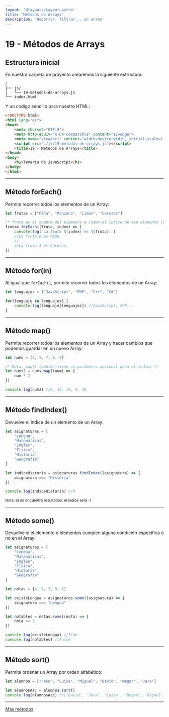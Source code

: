 ```yaml
---
layout: '@layouts/Layout.astro'
title: 'Métodos de Arrays'
description: 'Recorrer, filtrar... un array'
---
```

# 19 - Métodos de Arrays

## Estructura inicial

En nuestra carpeta de proyecto crearemos la siguiente estructura:

```
/
├── js/
│   └── 19-metodos-de-arrays.js
└── index.html
```

Y un código sencillo para nuestro HTML:

```html
<!DOCTYPE html>
<html lang="es">
<head>
    <meta charset="UTF-8">
    <meta http-equiv="X-UA-Compatible" content="IE=edge">
    <meta name="viewport" content="width=device-width, initial-scale=1.0">
    <script src="./js/19-metodos-de-arrays.js"></script>
    <title>19 - Métodos de Arrays</title>
</head>
<body>
    <h1>Temario de JavaScript</h1>
</body>
</html>
```

<hr>

## Método forEach()

Permite recorrer todos los elementos de un Array:

```js
let frutas = ["Piña", "Manzana", "Limón", "Cerezas"]

/* fruta es el nombre del elemento e index el índice de ese elemento (este último puede omitirse si no lo vamos a usar). */
frutas.forEach((fruta, index) => {
    console.log(`La fruta ${index} es ${fruta}.`)
    //La fruta 0 es Piña.
    //...
    //La fruta 3 es Cerezas.
})
```
<hr>

## Método for(in)

Al igual que `forEach()`, permite recorrer todos los elementos de un Array:

```js
let lenguajes = ["JavaScript", "PHP", "C++", "C#"]

for(lenguaje in lenguajes) {
    console.log(lenguaje[lenguajes]) //JavaScript, PHP...
}
```

<hr>

## Método map()

Permite recorrer todos los elementos de un Array y hacer cambios que podemos guardar en un nuevo Array:

```js
let nums = [3, 5, 7, 2, 9]

/* Nota: map() también tiene un parámetro opcional para el índice */
let nums2 = nums.map((num) => {
    num * 2
})

console.log(num2) //6, 10, 14, 4, 18
```

<hr>

## Método findIndex()

Devuelve el índice de un elemento de un Array:

```js
let asignaturas = [
    "Lengua",
    "Matemáticas",
    "Inglés",
    "Física",
    "Historia",
    "Geografía"
]

let indiceHistoria = asignaturas.findIndex((asignatura) => {
    asignatura === "Historia"
})

console.log(indiceHistoria) //4
```

<small>Nota: Si no encuentra resultados, el índice será -1</small>

<hr>

## Método some()

Devuelve si el elemento o elementos cumplen alguna condición específica o no en el Array

```js
let asignaturas = [
    "Lengua",
    "Matemáticas",
    "Inglés",
    "Física",
    "Historia",
    "Geografía"
]

let notas = [4, 6, 2, 5, 1]

let existeLengua = asignaturas.some((asignatura) => {
    asignatura === "Lengua"
})

let notables = notas.some((nota) => {
    nota >= 7
})

console.log(existeLengua) //True
console.log(notables) //False
```

<hr>

## Método sort()

Permite ordenar un Array por orden alfabético:

```js
let alumnos = ["Paco", "Luisa", "Miguel", "David", "Megan", "Jara"]

let alumnosAsc = alumnos.sort()
console.log(alumnosAsc) //['David', 'Jara', 'Luisa', 'Megan', 'Miguel', 'Paco']
```

<hr>

[Más métodos](https://developer.mozilla.org/en-US/docs/Web/JavaScript/Reference/Global_Objects/Array)